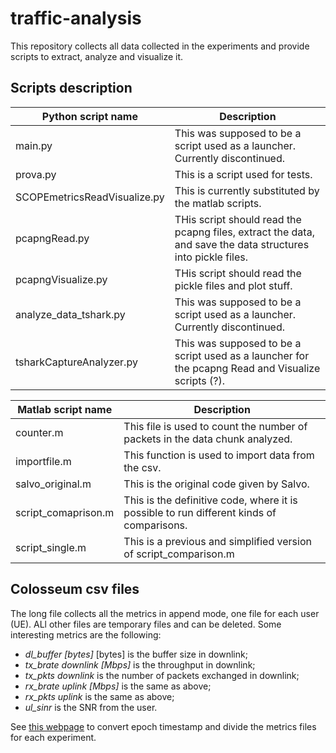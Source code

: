 # traffic-analysis

This repository collects all data collected in the experiments and provide scripts to extract, analyze and visualize it.

## Scripts description

| Python script name           | Description                                                                                                  |
| ---------------------------- | ------------------------------------------------------------------------------------------------------------ |
| main.py                      | This was supposed to be a script used as a launcher. Currently discontinued.                                 |
| prova.py                     | This is a script used for tests.                                                                             |
| SCOPEmetricsReadVisualize.py | This is currently substituted by the matlab scripts.                                                         |
| pcapngRead.py                | THis script should read the pcapng files, extract the data,  and save the data structures into pickle files. |
| pcapngVisualize.py           | THis script should read the pickle files and plot stuff.                                                     |
| analyze_data_tshark.py       | This was supposed to be a script used as a launcher. Currently discontinued.                                 |
| tsharkCaptureAnalyzer.py     | This was supposed to be a script used as a launcher for the pcapng Read and Visualize scripts (?).           |

| Matlab script name  | Description                                                                              |
| ------------------- | ---------------------------------------------------------------------------------------- |
| counter.m           | This file is used to count the number of packets in the data chunk analyzed.             |
| importfile.m        | This function is used to import data from the csv.                                       |
| salvo_original.m    | This is the original code given by Salvo.                                                |
| script_comaprison.m | This is the definitive code, where it is possible to run different kinds of comparisons. |
| script_single.m     | This is a previous and simplified version of script_comparison.m                         |

## Colosseum csv files

The long file collects all the metrics in append mode, one file for each user (UE). ALl other files are temporary files and can be deleted. Some interesting metrics are the following:

- _dl_buffer [bytes]_ [bytes] is the buffer size in downlink;
- _tx_brate downlink [Mbps]_ is the throughput in downlink;
- _tx_pkts downlink_ is the number of packets exchanged in downlink;
- _rx_brate uplink [Mbps]_ is the same as above;
- _rx_pkts uplink_ is the same as above;
- _ul_sinr_ is the SNR from the user.

See [this webpage](https://www.epochconverter.com/) to convert epoch timestamp and divide the metrics files for each experiment.
